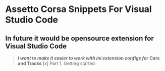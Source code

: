 # Assetto Corsa Snippets For Visual Studio Code
## In future it would be opensource extension for Visual Studio Code
>***I want to make it easier to work with ini extension configs for*** **Cars and Tracks**
>[x] Part 1. Getting started
